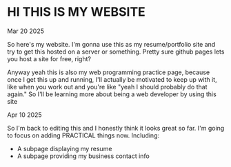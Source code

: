 # HI THIS IS MY WEBSITE

Mar 20 2025

So here's my website. I'm gonna use this as my resume/portfolio site and try to get this hosted on a
server or something. Pretty sure github pages lets you host a site for free, right?

Anyway yeah this is also my web programming practice page, because once I get this up and running, I'll actually be motivated to keep up with it, like when you work out and you're like "yeah I should probably do that again." So I'll be learning more about being a web developer by using this site

Apr 10 2025

So I'm back to editing this and I honestly think it looks great so far. I'm going to focus on adding PRACTICAL things now. Including:
- A subpage displaying my resume
- A subpage providing my business contact info